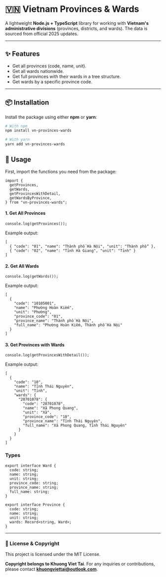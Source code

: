 # 🇻🇳 Vietnam Provinces & Wards

A lightweight **Node.js + TypeScript** library for working with **Vietnam's administrative divisions** (provinces, districts, and wards). The data is sourced from official 2025 updates.

---

## ✨ Features

- Get all provinces (code, name, unit).
- Get all wards nationwide.
- Get full provinces with their wards in a tree structure.
- Get wards by a specific province code.

---

## 📦 Installation

Install the package using either **npm** or **yarn**:

```bash
# With npm
npm install vn-provinces-wards

# With yarn
yarn add vn-provinces-wards
```

## 🚀 Usage

First, import the functions you need from the package:

```
import {
  getProvinces,
  getWards,
  getProvincesWithDetail,
  getWardsByProvince,
} from "vn-provinces-wards";
```

#### 1. Get All Provinces

```
console.log(getProvinces());
```

Example output:

```
[
  { "code": "01", "name": "Thành phố Hà Nội", "unit": "Thành phố" },
  { "code": "02", "name": "Tỉnh Hà Giang", "unit": "Tỉnh" }
]
```

#### 2. Get All Wards

```
console.log(getWards());
```

Example output:

```
[
  {
    "code": "10105001",
    "name": "Phường Hoàn Kiếm",
    "unit": "Phường",
    "province_code": "01",
    "province_name": "Thành phố Hà Nội",
    "full_name": "Phường Hoàn Kiếm, Thành phố Hà Nội"
  }
]
```

#### 3. Get Provinces with Wards

```
console.log(getProvincesWithDetail());
```

Example output:

```
[
  {
    "code": "10",
    "name": "Tỉnh Thái Nguyên",
    "unit": "Tỉnh",
    "wards": {
      "20701078": {
        "code": "20701078",
        "name": "Xã Phong Quang",
        "unit": "Xã",
        "province_code": "10",
        "province_name": "Tỉnh Thái Nguyên",
        "full_name": "Xã Phong Quang, Tỉnh Thái Nguyên"
      }
    }
  }
]
```

### Types

```
export interface Ward {
  code: string;
  name: string;
  unit: string;
  province_code: string;
  province_name: string;
  full_name: string;
}

export interface Province {
  code: string;
  name: string;
  unit: string;
  wards: Record<string, Ward>;
}
```

---

### 📜 License & Copyright

This project is licensed under the MIT License.

**Copyright belongs to Khuong Viet Tai**. For any inquiries or contributions, please contact **khuongviettai@outlook.com**.
